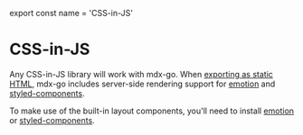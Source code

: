 
export const name = 'CSS-in-JS'

# CSS-in-JS

Any CSS-in-JS library will work with mdx-go.
When [exporting as static HTML](/exporting), mdx-go includes server-side rendering support for [emotion][] and [styled-components][].

To make use of the built-in layout components, you'll need to install [emotion][] or [styled-components][].

[emotion]: https://github.com/emotion-js/emotion
[styled-components]: https://github.com/styled-components/styled-components
